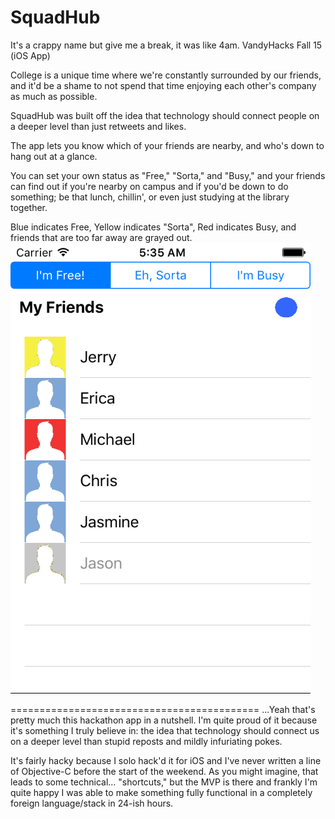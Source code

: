 # SquadHub
It's a crappy name but give me a break, it was like 4am.
VandyHacks Fall 15 (iOS App)

College is a unique time where we're constantly surrounded by our friends, and it'd be
a shame to not spend that time enjoying each other's company as much as possible.

SquadHub was built off the idea that technology should connect people on a deeper level
than just retweets and likes.

The app lets you know which of your friends are nearby, and who's down to hang out at a glance.

You can set your own status as "Free," "Sorta," and "Busy," and your friends can
find out if you're nearby on campus and if you'd be down to do something; be that lunch, chillin', or
even just studying at the library together.

Blue indicates Free, Yellow indicates "Sorta", Red indicates Busy, and friends that are too far away are grayed out.
![alt tag](https://github.com/mllee/squadhub_app/blob/master/screenshot.png)

===========================================
...Yeah that's pretty much this hackathon app in a nutshell. I'm quite proud of it because
it's something I truly believe in: the idea that technology should connect us on a deeper level than
stupid reposts and mildly infuriating pokes.

It's fairly hacky because I solo hack'd it for iOS and I've never written a line of Objective-C before
the start of the weekend. 
As you might imagine, that leads to some technical... "shortcuts," but the MVP is there and  frankly 
I'm quite happy I was able to make something fully functional in a completely foreign language/stack in 24-ish hours.

